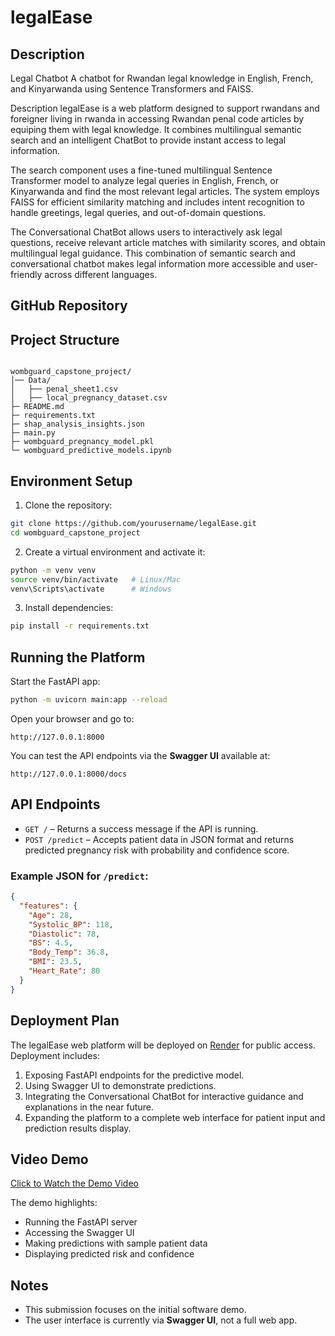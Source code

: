 # legalEase

## Description
Legal Chatbot A chatbot for Rwandan legal knowledge in English, French, and Kinyarwanda using Sentence Transformers and FAISS.

Description legalEase is a web platform designed to support rwandans and foreigner living in rwanda in accessing Rwandan penal code articles by equiping them with legal knowledge. It combines multilingual semantic search and an intelligent ChatBot to provide instant access to legal information.

The search component uses a fine-tuned multilingual Sentence Transformer model to analyze legal queries in English, French, or Kinyarwanda and find the most relevant legal articles. The system employs FAISS for efficient similarity matching and includes intent recognition to handle greetings, legal queries, and out-of-domain questions.

The Conversational ChatBot allows users to interactively ask legal questions, receive relevant article matches with similarity scores, and obtain multilingual legal guidance. This combination of semantic search and conversational chatbot makes legal information more accessible and user-friendly across different languages.  

## GitHub Repository


## Project Structure
```

wombguard_capstone_project/
│── Data/
│   ├── penal_sheet1.csv          
│   ├── local_pregnancy_dataset.csv
├─ README.md
├─ requirements.txt
├─ shap_analysis_insights.json
├─ main.py
├─ wombguard_pregnancy_model.pkl
└─ wombguard_predictive_models.ipynb

````

## Environment Setup
1. Clone the repository:
```bash
git clone https://github.com/yourusername/legalEase.git
cd wombguard_capstone_project
````

2. Create a virtual environment and activate it:

```bash
python -m venv venv
source venv/bin/activate   # Linux/Mac
venv\Scripts\activate      # Windows
```

3. Install dependencies:

```bash
pip install -r requirements.txt
```

## Running the Platform

Start the FastAPI app:

```bash
python -m uvicorn main:app --reload
```

Open your browser and go to:

```
http://127.0.0.1:8000
```

You can test the API endpoints via the **Swagger UI** available at:

```
http://127.0.0.1:8000/docs
```

## API Endpoints

* `GET /` – Returns a success message if the API is running.
* `POST /predict` – Accepts patient data in JSON format and returns predicted pregnancy risk with probability and confidence score.

### Example JSON for `/predict`:

```json
{
  "features": {
    "Age": 28,
    "Systolic_BP": 118,
    "Diastolic": 78,
    "BS": 4.5,
    "Body_Temp": 36.8,
    "BMI": 23.5,
    "Heart_Rate": 80
  }
}
```

## Deployment Plan

The legalEase web platform will be deployed on [Render](https://render.com) for public access. Deployment includes:

1. Exposing FastAPI endpoints for the predictive model.
2. Using Swagger UI to demonstrate predictions.
3. Integrating the Conversational ChatBot for interactive guidance and explanations in the near future.
4. Expanding the platform to a complete web interface for patient input and prediction results display.

## Video Demo

[Click to Watch the Demo Video](https://www.youtube.com/watch?v=eSwuXgh3sZM)

The demo highlights:

* Running the FastAPI server
* Accessing the Swagger UI
* Making predictions with sample patient data
* Displaying predicted risk and confidence

## Notes

* This submission focuses on the initial software demo.
* The user interface is currently via **Swagger UI**, not a full web app.

```
